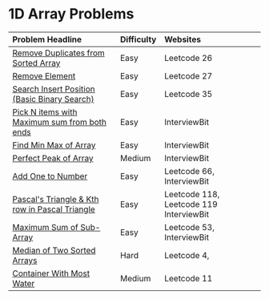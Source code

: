 # 1D Array Problems

| Problem Headline | Difficulty | Websites |
| :--- | :--- | :--- |
| [Remove Duplicates from Sorted Array](remove-duplicates-from-sorted-array.md) | Easy | Leetcode 26 |
| [Remove Element](remove-element.md) | Easy | Leetcode 27 |
| [Search Insert Position  \(Basic Binary Search\)](search-insert-position.md) | Easy | Leetcode 35 |
| [Pick N items with Maximum sum from both ends](pick-n-items-from-both-sides.md) | Easy | InterviewBit |
| [Find Min Max of Array](find-min-max-of-array.md) | Easy | InterviewBit |
| [Perfect Peak of Array](perfect-peak-of-array.md) | Medium | InterviewBit |
| [Add One to Number](add-one-to-number.md) | Easy | Leetcode 66, InterviewBit |
| [Pascal's Triangle & Kth row in Pascal Triangle](https://app.gitbook.com/@thangarajn1992/s/data-structures-and-algorithms/problem-set/1d-array-problems/pascals-triangle) | Easy | Leetcode 118, Leetcode 119 InterviewBit |
| [Maximum Sum of Sub-Array](maximum-sum-of-sub-array.md) | Easy | Leetcode 53, InterviewBit |
| [Median of Two Sorted Arrays](median-of-two-sorted-arrays.md) | Hard | Leetcode 4, |
| [Container With Most Water](container-with-most-water.md) | Medium | Leetcode 11 |



